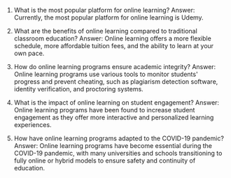 1. What is the most popular platform for online learning?
Answer: Currently, the most popular platform for online learning is Udemy.

2. What are the benefits of online learning compared to traditional classroom education?
Answer: Online learning offers a more flexible schedule, more affordable tuition fees, and the ability to learn at your own pace.

3. How do online learning programs ensure academic integrity?
Answer: Online learning programs use various tools to monitor students' progress and prevent cheating, such as plagiarism detection software, identity verification, and proctoring systems.

4. What is the impact of online learning on student engagement?
Answer: Online learning programs have been found to increase student engagement as they offer more interactive and personalized learning experiences.

5. How have online learning programs adapted to the COVID-19 pandemic?
Answer: Online learning programs have become essential during the COVID-19 pandemic, with many universities and schools transitioning to fully online or hybrid models to ensure safety and continuity of education.